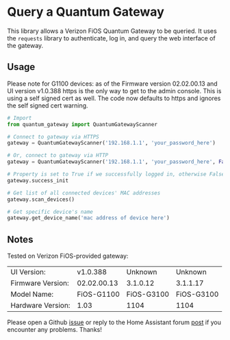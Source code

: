 # Query a Quantum Gateway

This library allows a Verizon FiOS Quantum Gateway to be queried. It uses the `requests` library to authenticate, log in, and query the web interface of the gateway.

## Usage

Please note for G1100 devices: as of the Firmware version 02.02.00.13 and UI version v1.0.388 https is the only way to get to the admin console. This is using a self signed cert as well. The code now defaults to https and ignores the self signed cert warning.

```python
# Import
from quantum_gateway import QuantumGatewayScanner

# Connect to gateway via HTTPS
gateway = QuantumGatewayScanner('192.168.1.1', 'your_password_here')

# Or, connect to gateway via HTTP
gateway = QuantumGatewayScanner('192.168.1.1', 'your_password_here', False)

# Property is set to True if we successfully logged in, otherwise False
gateway.success_init

# Get list of all connected devices' MAC addresses
gateway.scan_devices()

# Get specific device's name
gateway.get_device_name('mac address of device here')
```

## Notes

Tested on Verizon FiOS-provided gateway:

|                   |             |            |            |
| ----------------- | ----------- |------------|------------|
| UI Version:       | v1.0.388    | Unknown    | Unknown    |
| Firmware Version: | 02.02.00.13 | 3.1.0.12   | 3.1.1.17   |
| Model Name:       | FiOS-G1100  | FiOS-G3100 | FiOS-G3100 |
| Hardware Version: | 1.03        | 1104       | 1104       |

Please open a Github [issue](https://github.com/cisasteelersfan/quantum_gateway/issues) or reply to the Home Assistant forum [post](https://community.home-assistant.io/t/verizon-fios-quantum-gateway-device-tracker-platform/67944) if you encounter any problems. Thanks!
